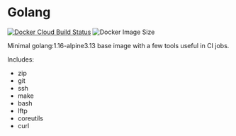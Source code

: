 # Golang

[![Docker Cloud Build Status](https://img.shields.io/docker/cloud/build/countingup/golang.svg)](https://hub.docker.com/r/countingup/golang/builds/) ![Docker Image Size](https://img.shields.io/docker/image-size/countingup/golang/1.16)

Minimal golang:1.16-alpine3.13 base image with a few tools useful in CI jobs.

Includes:

- zip
- git
- ssh
- make
- bash
- lftp
- coreutils
- curl
